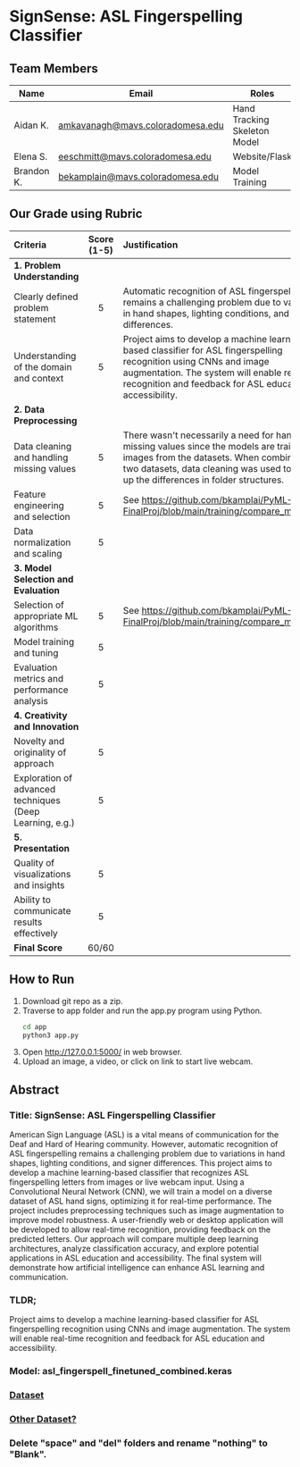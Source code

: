 # SignSense: ASL Fingerspelling Classifier

## Team Members

 | Name | Email | Roles |
 |------|-------|--------------|
 |Aidan K.|amkavanagh@mavs.coloradomesa.edu|Hand Tracking Skeleton Model|
 |Elena S.|eeschmitt@mavs.coloradomesa.edu|Website/Flask|
 |Brandon K. |bekamplain@mavs.coloradomesa.edu |Model Training|

## Our Grade using Rubric

| Criteria | Score (1-5) | Justification |
| :-- | :--: | :-- |
| **1. Problem Understanding** |
| Clearly defined problem statement | 5 | Automatic recognition of ASL fingerspelling remains a challenging problem due to variations in hand shapes, lighting conditions, and signer differences.|
| Understanding of the domain and context | 5 | Project aims to develop a machine learning-based classifier for ASL fingerspelling recognition using CNNs and image augmentation. The system will enable real-time recognition and feedback for ASL education and accessibility.|
| **2. Data Preprocessing** |
| Data cleaning and handling missing values | 5 | There wasn't necessarily a need for handling missing values since the models are trained on images from the datasets. When combining the two datasets, data cleaning was used to match up the differences in folder structures.|
| Feature engineering and selection | 5 | See https://github.com/bkamplai/PyML-FinalProj/blob/main/training/compare_models.md|
| Data normalization and scaling | 5 | |
| **3. Model Selection and Evaluation** |
| Selection of appropriate ML algorithms | 5 | See https://github.com/bkamplai/PyML-FinalProj/blob/main/training/compare_models.md|
| Model training and tuning | 5 | |
| Evaluation metrics and performance analysis | 5 | |
| **4. Creativity and Innovation** |
| Novelty and originality of approach | 5 | |
| Exploration of advanced techniques (Deep Learning, e.g.) | 5 | |
| **5. Presentation** |
| Quality of visualizations and insights | 5 | |
| Ability to communicate results effectively | 5 | |
| **Final Score**| 60/60 |

## How to Run
1. Download git repo as a zip.
2. Traverse to app folder and run the app.py program using Python.
   ```bash
   cd app
   python3 app.py
   ```
3. Open http://127.0.0.1:5000/ in web browser.
4. Upload an image, a video, or click on link to start live webcam.

## Abstract
### Title: SignSense: ASL Fingerspelling Classifier
American Sign Language (ASL) is a vital means of communication for the Deaf and Hard of Hearing community. However, automatic recognition of ASL fingerspelling remains a challenging problem due to variations in hand shapes, lighting conditions, and signer differences. This project aims to develop a machine learning-based classifier that recognizes ASL fingerspelling letters from images or live webcam input. Using a Convolutional Neural Network (CNN), we will train a model on a diverse dataset of ASL hand signs, optimizing it for real-time performance. The project includes preprocessing techniques such as image augmentation to improve model robustness. A user-friendly web or desktop application will be developed to allow real-time recognition, providing feedback on the predicted letters. Our approach will compare multiple deep learning architectures, analyze classification accuracy, and explore potential applications in ASL education and accessibility. The final system will demonstrate how artificial intelligence can enhance ASL learning and communication.

### TLDR;

Project aims to develop a machine learning-based classifier for ASL fingerspelling recognition using CNNs and image augmentation. The system will enable real-time recognition and feedback for ASL education and accessibility.

### Model: asl_fingerspell_finetuned_combined.keras
### [Dataset](https://www.kaggle.com/datasets/lexset/synthetic-asl-alphabet)
### [Other Dataset?](https://www.kaggle.com/datasets/debashishsau/aslamerican-sign-language-aplhabet-dataset)
### Delete "space" and "del" folders and rename "nothing" to "Blank".
